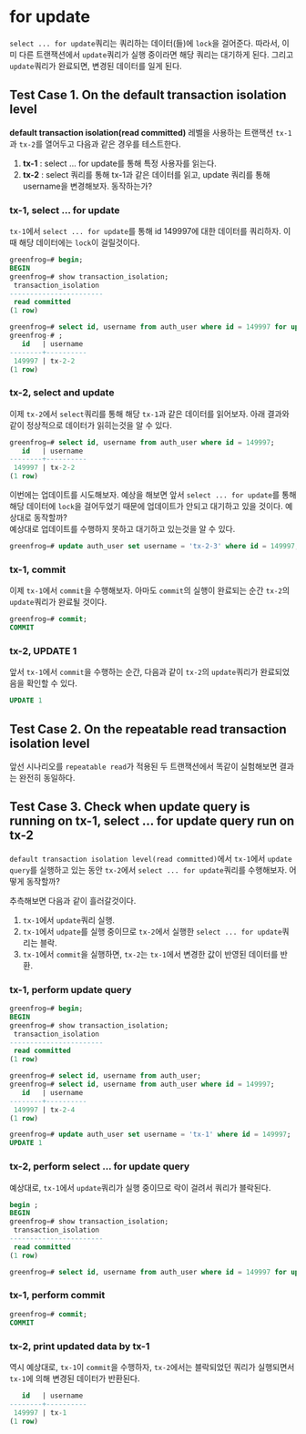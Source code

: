 # for update 

`select ... for update`쿼리는 쿼리하는 데이터(들)에 `lock`을 걸어준다. 따라서, 이미 다른 트랜잭션에서 `update`쿼리가 실행 중이라면 해당 쿼리는 대기하게 된다. 그리고 `update`쿼리가 완료되면, 변경된 데이터를 일게 된다. 


## Test Case 1. On the default transaction isolation level

**default transaction isolation(read committed)** 레벨을 사용하는 트랜잭션 `tx-1`과 `tx-2`를 열어두고 다음과 같은 경우를 테스트한다. 

1. **tx-1** : select ... for update를 통해 특정 사용자를 읽는다.
2. **tx-2** : select 쿼리를 통해 tx-1과 같은 데이터를 읽고, update 쿼리를 통해 username을 변경해보자. 동작하는가?

### tx-1, select ... for update

`tx-1`에서 `select ... for update`를 통해 id 149997에 대한 데이터를 쿼리하자. 이때 해당 데이터에는 `lock`이 걸릴것이다. 

```sql
greenfrog=# begin;
BEGIN
greenfrog=# show transaction_isolation;
 transaction_isolation
-----------------------
 read committed
(1 row)

greenfrog=# select id, username from auth_user where id = 149997 for update
greenfrog-# ;
   id   | username
--------+----------
 149997 | tx-2-2
(1 row)
```

### tx-2, select and update

이제 `tx-2`에서 `select`쿼리를 통해 해당 `tx-1`과 같은 데이터를 읽어보자. 아래 결과와 같이 정상적으로 데이터가 읽히는것을 알 수 있다.  

```sql
greenfrog=# select id, username from auth_user where id = 149997;
   id   | username
--------+----------
 149997 | tx-2-2
(1 row)

```

이번에는 업데이트를 시도해보자. 예상을 해보면 앞서 `select ... for update`를 통해 해당 데이터에 `lock`을 걸어두었기 때문에 업데이트가 안되고 대기하고 있을 것이다. 예상대로 동작할까?   
예상대로 업데이트를 수행하지 못하고 대기하고 있는것을 알 수 있다.

```sql
greenfrog=# update auth_user set username = 'tx-2-3' where id = 149997;


```

### tx-1, commit 

이제 `tx-1`에서 `commit`을 수행해보자. 아마도 `commit`의 실행이 완료되는 순간 `tx-2`의 `update`쿼리가 완료될 것이다.  

```sql
greenfrog=# commit;
COMMIT
```

### tx-2, UPDATE 1

앞서 `tx-1`에서 `commit`을 수행하는 순간, 다음과 같이 `tx-2`의 `update`쿼리가 완료되었음을 확인할 수 있다. 

```sql
UPDATE 1
```


## Test Case 2. On the repeatable read transaction isolation level

앞선 시나리오를 `repeatable read`가 적용된 두 트랜잭션에서 똑같이 실험해보면 결과는 완전히 동일하다. 


## Test Case 3. Check when update query is running on tx-1, select ... for update query run on tx-2

`default transaction isolation level(read committed)`에서 `tx-1`에서 `update query`를 실행하고 있는 동안 `tx-2`에서 `select ... for update`쿼리를 수행해보자. 어떻게 동작할까?   

추측해보면 다음과 같이 흘러갈것이다. 

1. `tx-1`에서 `update`쿼리 실행.
2. `tx-1`에서 `udpate`를 실행 중이므로 `tx-2`에서 실행한 `select ... for update`쿼리는 블락.
3. `tx-1`에서 `commit`을 실행하면, `tx-2`는 `tx-1`에서 변경한 값이 반영된 데이터를 반환.

### tx-1, perform update query

```sql
greenfrog=# begin;
BEGIN
greenfrog=# show transaction_isolation;
 transaction_isolation
-----------------------
 read committed
(1 row)

greenfrog=# select id, username from auth_user;
greenfrog=# select id, username from auth_user where id = 149997;
   id   | username
--------+----------
 149997 | tx-2-4
(1 row)

greenfrog=# update auth_user set username = 'tx-1' where id = 149997;
UPDATE 1
```

### tx-2, perform select ... for update query

예상대로, `tx-1`에서 `update`쿼리가 실행 중이므로 락이 걸려서 쿼리가 블락된다. 

```sql
begin ;
BEGIN
greenfrog=# show transaction_isolation;
 transaction_isolation
-----------------------
 read committed
(1 row)

greenfrog=# select id, username from auth_user where id = 149997 for update;


```

### tx-1, perform commit 

```sql
greenfrog=# commit;
COMMIT
```

### tx-2, print updated data by tx-1

역시 예상대로, `tx-1`이 `commit`을 수행하자, `tx-2`에서는 블락되었던 쿼리가 실행되면서 `tx-1`에 의해 변경된 데이터가 반환된다. 

```sql
   id   | username
--------+----------
 149997 | tx-1
(1 row)
```
